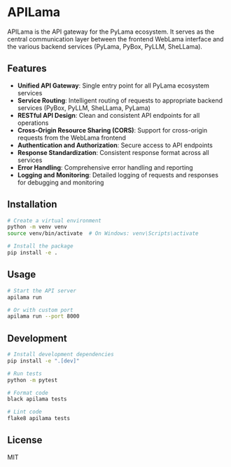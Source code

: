 # APILama

APILama is the API gateway for the PyLama ecosystem. It serves as the central communication layer between the frontend WebLama interface and the various backend services (PyLama, PyBox, PyLLM, SheLLama).

## Features

- **Unified API Gateway**: Single entry point for all PyLama ecosystem services
- **Service Routing**: Intelligent routing of requests to appropriate backend services (PyBox, PyLLM, SheLLama, PyLama)
- **RESTful API Design**: Clean and consistent API endpoints for all operations
- **Cross-Origin Resource Sharing (CORS)**: Support for cross-origin requests from the WebLama frontend
- **Authentication and Authorization**: Secure access to API endpoints
- **Response Standardization**: Consistent response format across all services
- **Error Handling**: Comprehensive error handling and reporting
- **Logging and Monitoring**: Detailed logging of requests and responses for debugging and monitoring

## Installation

```bash
# Create a virtual environment
python -m venv venv
source venv/bin/activate  # On Windows: venv\Scripts\activate

# Install the package
pip install -e .
```

## Usage

```bash
# Start the API server
apilama run

# Or with custom port
apilama run --port 8000
```

## Development

```bash
# Install development dependencies
pip install -e ".[dev]"

# Run tests
python -m pytest

# Format code
black apilama tests

# Lint code
flake8 apilama tests
```

## License

MIT
